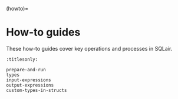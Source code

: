 (howto)=
# How-to guides

These how-to guides cover key operations and processes in SQLair.

```{toctree}
:titlesonly:

prepare-and-run
types
input-expressions
output-expressions
custom-types-in-structs
```
